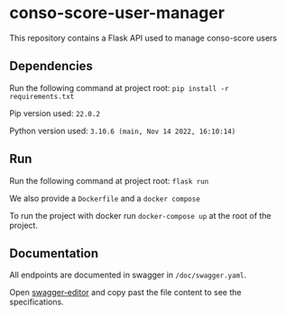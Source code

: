 # conso-score-user-manager
This repository contains a Flask API used to manage conso-score users

## Dependencies
Run the following command at project root: `pip install -r requirements.txt`

Pip version used: `22.0.2`

Python version used: `3.10.6 (main, Nov 14 2022, 16:10:14)`

## Run
Run the following command at project root: `flask run`

We also provide a `Dockerfile` and a `docker compose`

To run the project with docker run `docker-compose up` at the root of the project.


## Documentation

All endpoints are documented in swagger in `/doc/swagger.yaml`.

Open [swagger-editor](https://editor.swagger.io/) and copy past the file content to see the specifications.
